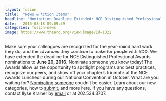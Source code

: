 ```yaml
---
layout: fusion
title:  "News & Action Items"
headline: "Nomination Deadline Extended: NCE Distinguished Professional Awards"
date:   2015-08-18 09:09:59
categories: fusion-news
image: https://www.thearc.org/view.image?Id=1322
---
```

Make sure your colleagues are recognized for the year-round hard work they do, and the advances they continue to make for people with I/DD. We have extended the deadline for NCE Distinguished Professional Awards nominations to <strong>June 20, 2016</strong>. Nominate someone you know today! The Awards allow us the opportunity to spotlight programs and best practices, recognize our peers, and show off your chapter’s triumphs at the NCE Awards Luncheon during our National Convention in October. What are you waiting for? <a href="http://www.thearc.org/page.redir?target=http%3a%2f%2fthearcus.wufoo.com%2fforms%2fnce-distinguished-professional-awards%2f&srcid=38845&srctid=1&erid=8173040&trid=76922ed9-5de3-4fdb-8ada-0adb282d9c65">Nominating someone</a> couldn’t be easier. Learn about our new categories, how to <a href="http://www.thearc.org/page.redir?target=http%3a%2f%2fthearcus.wufoo.com%2fforms%2fnce-distinguished-professional-awards%2f&srcid=38845&srctid=1&erid=8173040&trid=76922ed9-5de3-4fdb-8ada-0adb282d9c65">submit</a>, and more here. If you have any questions, contact Ilyse Kramer by <a href="mailto:kramer@thearc.org">email</a> or at 202.534.3707.